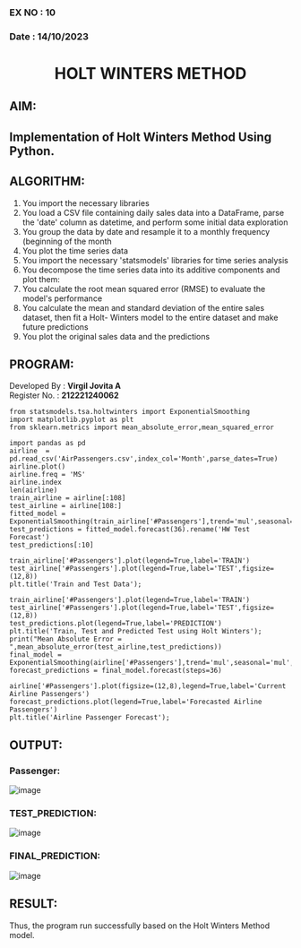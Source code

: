 ### EX NO : 10
### Date : 14/10/2023
# <p align="center">HOLT WINTERS METHOD</p>

## AIM:
## Implementation of Holt Winters Method Using Python.

## ALGORITHM:
1.	You import the necessary libraries
2.	You load a CSV file containing daily sales data into a DataFrame, parse the 'date' column as datetime, and perform some initial data exploration
3.	You group the data by date and resample it to a monthly frequency (beginning of the month
4.	You plot the time series data
5.	You import the necessary 'statsmodels' libraries for time series analysis
6.	You decompose the time series data into its additive components and plot them:
7.	You calculate the root mean squared error (RMSE) to evaluate the model's performance
8.	You calculate the mean and standard deviation of the entire sales dataset, then fit a Holt- Winters model to the entire dataset and make future predictions
9.	You plot the original sales data and the predictions

## PROGRAM:
Developed By : **Virgil Jovita A**
</br>
Register No. : **212221240062**
```
from statsmodels.tsa.holtwinters import ExponentialSmoothing
import matplotlib.pyplot as plt
from sklearn.metrics import mean_absolute_error,mean_squared_error

import pandas as pd
airline  = pd.read_csv('AirPassengers.csv',index_col='Month',parse_dates=True)
airline.plot()
airline.freq = 'MS'
airline.index
len(airline)
train_airline = airline[:108] 
test_airline = airline[108:] 
fitted_model = ExponentialSmoothing(train_airline['#Passengers'],trend='mul',seasonal='mul',seasonal_periods=12).fit()
test_predictions = fitted_model.forecast(36).rename('HW Test Forecast')
test_predictions[:10]

train_airline['#Passengers'].plot(legend=True,label='TRAIN')
test_airline['#Passengers'].plot(legend=True,label='TEST',figsize=(12,8))
plt.title('Train and Test Data');

train_airline['#Passengers'].plot(legend=True,label='TRAIN')
test_airline['#Passengers'].plot(legend=True,label='TEST',figsize=(12,8))
test_predictions.plot(legend=True,label='PREDICTION')
plt.title('Train, Test and Predicted Test using Holt Winters');
print("Mean Absolute Error = ",mean_absolute_error(test_airline,test_predictions))
final_model = ExponentialSmoothing(airline['#Passengers'],trend='mul',seasonal='mul',seasonal_periods=12).fit()
forecast_predictions = final_model.forecast(steps=36)

airline['#Passengers'].plot(figsize=(12,8),legend=True,label='Current Airline Passengers')
forecast_predictions.plot(legend=True,label='Forecasted Airline Passengers')
plt.title('Airline Passenger Forecast');
```
## OUTPUT: 
### Passenger:
![image](https://github.com/Jovita08/EXP-10-HOLT-WINTERS-METHOD/assets/94174503/c4b08961-d90a-4aa3-8042-a79943fbb91b)
### TEST_PREDICTION: 
![image](https://github.com/Jovita08/EXP-10-HOLT-WINTERS-METHOD/assets/94174503/5d793d12-417b-438e-965a-ebde0f829ab6)
### FINAL_PREDICTION:
![image](https://github.com/Jovita08/EXP-10-HOLT-WINTERS-METHOD/assets/94174503/40154380-ba3d-4aaa-be00-d2f74c6ad2e3)

## RESULT:
Thus, the program run successfully based on the Holt Winters Method model.
